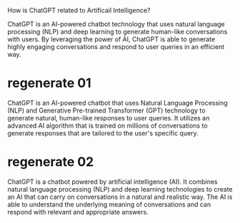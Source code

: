 How is ChatGPT related to Artificail Intelligence?

ChatGPT is an AI-powered chatbot technology that uses natural language processing (NLP) and deep learning to generate human-like conversations with users. By leveraging the power of AI, ChatGPT is able to generate highly engaging conversations and respond to user queries in an efficient way.

# regenerate 01

ChatGPT is an AI-powered chatbot that uses Natural Language Processing (NLP) and Generative Pre-trained Transformer (GPT) technology to generate natural, human-like responses to user queries. It utilizes an advanced AI algorithm that is trained on millions of conversations to generate responses that are tailored to the user's specific query.

# regenerate 02

ChatGPT is a chatbot powered by artificial intelligence (AI). It combines natural language processing (NLP) and deep learning technologies to create an AI that can carry on conversations in a natural and realistic way. The AI is able to understand the underlying meaning of conversations and can respond with relevant and appropriate answers.
